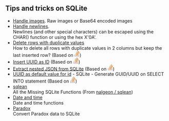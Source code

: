 
## Tips and tricks on SQLite
 
  
- [Handle images](handle_images/). 
Raw images or Base64 encoded images
- [Handle newlines](handle_newlines/).  
 Newlines (and other special characters) can be escaped using the CHAR() function or using the hex X'0A'.
- [Delete rows with duplicate values](delete_rows_with_duplicate_values)  
How to delete all rows with duplicate values in 2 columns but keep the last inserted row?
     (Based on [<img src="../logo-stackoverflow.icon.png" title="Link to Stackoverflow" width=16px height=auto>](https://stackoverflow.com/a/74994082/7485823))
- [Insert UUID as ID](Insert_UUID_as_ID)
     (Based on [<img src="../logo-stackoverflow.icon.png" title="Link to Stackoverflow" width=16px height=auto>](https://stackoverflow.com/a/22725697/7485823))
- [Extract nested JSON from SQLite](SQLite2JSON_hash/)
     (Based on [<img src="../logo-stackoverflow.icon.png" title="Link to Stackoverflow" width=16px height=auto>](https://stackoverflow.com/a/61004015/7485823))
- [UUID as default value for id](DefaultUUID/) - SQLite - Generate GUID/UUID on SELECT INTO statement
     (Based on [<img src="../logo-stackoverflow.icon.png" title="Link to Stackoverflow" width=16px height=auto>](https://stackoverflow.com/a/66625212))
- [sqlean](sqlean/)  
All the Missing SQLite Functions (From [nalgeon / sqlean](https://github.com/nalgeon/sqlean))
- [Date and time](date-time/)  
Date and time functions
- [Paradox](paradox/)  
Convert Paradox data to SQLite


